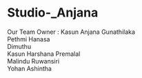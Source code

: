 # Studio-_Anjana

Our Team
  Owner : Kasun Anjana Gunathilaka <br>
  Pethmi Hanasa <br>
  Dimuthu <br>
  Kasun Harshana Premalal <br>
  Malindu Ruwansiri <br>
  Yohan Ashintha <br>
